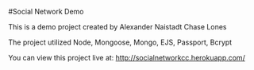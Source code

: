 #Social Network Demo

This is a demo project created by
Alexander Naistadt
Chase Lones

The project utilized Node, Mongoose, Mongo, EJS, Passport, Bcrypt

You can view this project live at:
http://socialnetworkcc.herokuapp.com/